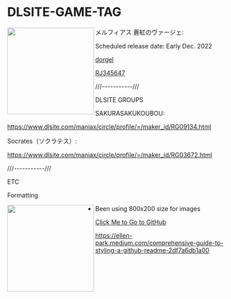 # DLSITE-GAME-TAG




メルフィアス 蒼紅のヴァージェ: 
<img align="left" width="200" src="https://i.imgur.com/vAj1odO.png">


Scheduled release date: Early Dec. 2022
            

[dorgel](https://www.dlsite.com/maniax/circle/profile/=/maker_id/RG33630.html)


[RJ345647](https://www.dlsite.com/maniax/announce/=/product_id/RJ345647.html)









///-----------///

DLSITE GROUPS

SAKURASAKUKOUBOU:

https://www.dlsite.com/maniax/circle/profile/=/maker_id/RG09134.html


Socrates（ソクラテス）:

https://www.dlsite.com/maniax/circle/profile/=/maker_id/RG03672.html

///-----------///



ETC

Formatting













<img align="left" width="200" src="https://i.imgur.com/V30Mr6N.gif">



- Been using 800x200 size for images



[Click Me to Go to GitHub](http://github.com)



https://ellen-park.medium.com/comprehensive-guide-to-styling-a-github-readme-2df7a6db1a00



